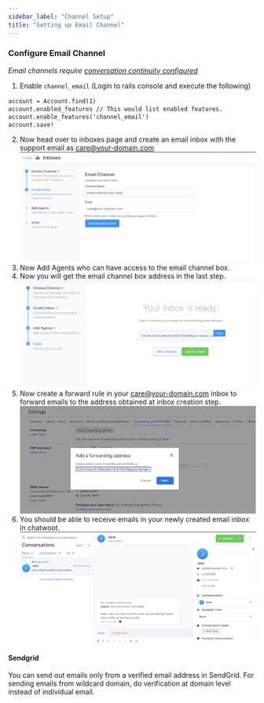 ```yaml
---
sidebar_label: "Channel Setup"
title: "Setting up Email Channel"
---
```


### Configure Email Channel

*Email channels require [conversation continuity configured](/docs/self-hosted/configuration/features/email-channel/conversation-continuity)*

1. Enable `channel_email` (Login to rails console and execute the following)

```
account = Account.find(1)
account.enabled_features // This would list enabled features.
account.enable_features('channel_email')
account.save!
```

2. Now head over to inboxes page and create an email inbox with the support email as care@your-domain.com
![mail-channel-step1](./images/mail-channel-step1.png)
3. Now Add Agents who can have access to the email channel box.
4. Now you will get the email channel box address in the last step.
![mail-channel-step2](./images/mail-channel-step2.png)
5. Now create a forward rule in your care@your-domain.com inbox to forward emails to the address obtained at inbox creation step.
![set-forwarder-email](./images/set-forwarder-email.png)
6. You should be able to receive emails in your newly created email inbox in chatwoot.
![mail-channel-box](./images/mail-channel-box.png)

#### Sendgrid

You can send out emails only from a verified email address in SendGrid. For sending emails from wildcard domain, do verification at domain level instead of individual email.
